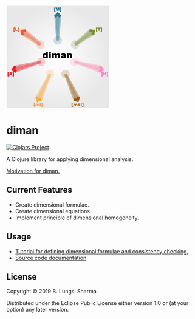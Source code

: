 ![diman logo](./resources/images/logo/diman.png)
# diman

[![Clojars Project](https://img.shields.io/clojars/v/diman.svg)](https://clojars.org/diman)

A Clojure library for applying dimensional analysis.

[Motivation for diman.](ProjectPlan.pdf)

## Current Features

- Create dimensional formulae.
- Create dimensional equations.
- Implement principle of dimensional homogeneity.

## Usage

- [Tutorial for defining dimensional formulae and consistency checking.](./doc/tutorial1.pdf)
- [Source code documentation](https://cljdoc.org/d/diman/diman/0.0.1-Alpha)


## License

Copyright © 2019 B. Lungsi Sharma

Distributed under the Eclipse Public License either version 1.0 or (at
your option) any later version.
